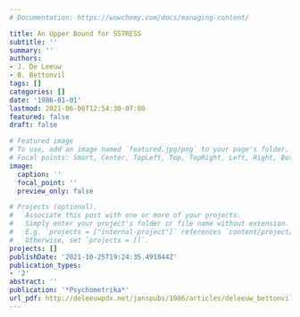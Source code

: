 ```yaml
---
# Documentation: https://wowchemy.com/docs/managing-content/

title: An Upper Bound for SSTRESS
subtitle: ''
summary: ''
authors:
- J. De Leeuw
- B. Bettonvil
tags: []
categories: []
date: '1986-01-01'
lastmod: 2021-06-06T12:54:30-07:00
featured: false
draft: false

# Featured image
# To use, add an image named `featured.jpg/png` to your page's folder.
# Focal points: Smart, Center, TopLeft, Top, TopRight, Left, Right, BottomLeft, Bottom, BottomRight.
image:
  caption: ''
  focal_point: ''
  preview_only: false

# Projects (optional).
#   Associate this post with one or more of your projects.
#   Simply enter your project's folder or file name without extension.
#   E.g. `projects = ["internal-project"]` references `content/project/deep-learning/index.md`.
#   Otherwise, set `projects = []`.
projects: []
publishDate: '2021-10-25T19:24:35.491844Z'
publication_types:
- '2'
abstract: ''
publication: '*Psychometrika*'
url_pdf: http://deleeuwpdx.net/janspubs/1986/articles/deleeuw_bettonvil_A_86.pdf
---
```

